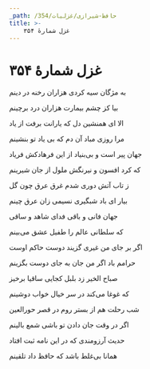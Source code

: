 ```yaml
---
_path: /حافظ-شیرازی/غزلیات/354
title: >-
    غزل شمارهٔ ۳۵۴
---
```

# غزل شمارهٔ ۳۵۴

<div class="b" id="bn1"><div class="m1"><p>به مژگان سیه کردی هزاران رخنه در دینم</p></div>
<div class="m2"><p>بیا کز چشم بیمارت هزاران درد برچینم</p></div></div>
<div class="b" id="bn2"><div class="m1"><p>الا ای همنشین دل که یارانت برفت از یاد</p></div>
<div class="m2"><p>مرا روزی مباد آن دم که بی یاد تو بنشینم</p></div></div>
<div class="b" id="bn3"><div class="m1"><p>جهان پیر است و بی‌بنیاد از این فرهادکش فریاد</p></div>
<div class="m2"><p>که کرد افسون و نیرنگش ملول از جان شیرینم</p></div></div>
<div class="b" id="bn4"><div class="m1"><p>ز تاب آتش دوری شدم غرق عرق چون گل</p></div>
<div class="m2"><p>بیار ای باد شبگیری نسیمی زان عرق چینم</p></div></div>
<div class="b" id="bn5"><div class="m1"><p>جهان فانی و باقی فدای شاهد و ساقی</p></div>
<div class="m2"><p>که سلطانی عالم را طفیل عشق می‌بینم</p></div></div>
<div class="b" id="bn6"><div class="m1"><p>اگر بر جای من غیری گزیند دوست حاکم اوست</p></div>
<div class="m2"><p>حرامم باد اگر من جان به جای دوست بگزینم</p></div></div>
<div class="b" id="bn7"><div class="m1"><p>صباح الخیر زد بلبل کجایی ساقیا برخیز</p></div>
<div class="m2"><p>که غوغا می‌کند در سر خیال خواب دوشینم</p></div></div>
<div class="b" id="bn8"><div class="m1"><p>شب رحلت هم از بستر روم در قصر حورالعین</p></div>
<div class="m2"><p>اگر در وقت جان دادن تو باشی شمع بالینم</p></div></div>
<div class="b" id="bn9"><div class="m1"><p>حدیث آرزومندی که در این نامه ثبت افتاد</p></div>
<div class="m2"><p>همانا بی‌غلط باشد که حافظ داد تلقینم</p></div></div>
